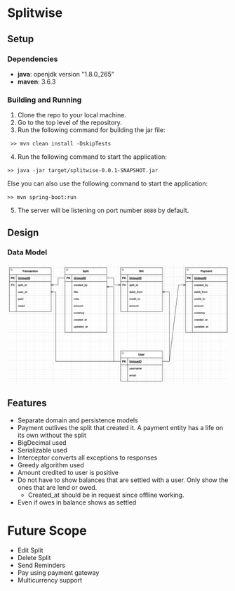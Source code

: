# Splitwise

## Setup

### Dependencies

* **java**: openjdk version "1.8.0_265"
* **maven**: 3.6.3

### Building and Running

1. Clone the repo to your local machine.
2. Go to the top level of the repository.
3. Run the following command for building the jar file:

```
 >> mvn clean install -DskipTests
```

4. Run the following command to start the application:

```
>> java -jar target/splitwise-0.0.1-SNAPSHOT.jar
```

Else you can also use the following command to start the application:

```
>> mvn spring-boot:run
```

5. The server will be listening on port number `8080` by default.

## Design
### Data Model
![alt text](https://github.com/athultr1997/splitwise/blob/main/data_model.png)


## Features

* Separate domain and persistence models
* Payment outlives the split that created it. A payment entity has a life on its own without the
  split
* BigDecimal used
* Serializable used
* Interceptor converts all exceptions to responses
* Greedy algorithm used
* Amount credited to user is positive
* Do not have to show balances that are settled with a user. Only show the ones that are lend or
  owed.
    * Created_at should be in request since offline working.
* Even if owes in balance shows as settled

# Future Scope

* Edit Split
* Delete Split
* Send Reminders
* Pay using payment gateway
* Multicurrency support